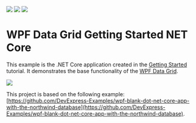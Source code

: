 <!-- default badges list -->
![](https://img.shields.io/endpoint?url=https://codecentral.devexpress.com/api/v1/VersionRange/272701849/20.1.4%2B)
[![](https://img.shields.io/badge/Open_in_DevExpress_Support_Center-FF7200?style=flat-square&logo=DevExpress&logoColor=white)](https://supportcenter.devexpress.com/ticket/details/T900052)
[![](https://img.shields.io/badge/📖_How_to_use_DevExpress_Examples-e9f6fc?style=flat-square)](https://docs.devexpress.com/GeneralInformation/403183)
<!-- default badges end -->
# WPF Data Grid Getting Started NET Core

This example is the .NET Core application created in the [Getting Started](https://docs.devexpress.com/WPF/5863/controls-and-libraries/data-grid/getting-started) tutorial. It demonstrates the base functionality of the [WPF Data Grid](https://docs.devexpress.com/WPF/6084/controls-and-libraries/data-grid).

![](/images/WPFDataGridGetStartedNETCore.png) 

This project is based on the following example: [https://github.com/DevExpress-Examples/wpf-blank-dot-net-core-app-with-the-northwind-database](https://github.com/DevExpress-Examples/wpf-blank-dot-net-core-app-with-the-northwind-database).
